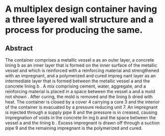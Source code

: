 # A multiplex design container having a three layered wall structure and a process for producing the same.

## Abstract
The container comprises a metallic vessel a as an outer layer, a concrete lining b as an inner layer that is formed on the inner surface of the metallic vessel and which is reinforced with a reinforcing material and strengthened with an impregnant, and a polymerized and cured impreg nant layer as an intermediate layer that is formed between the metallic vessel a and the concrete lining b . A mix comprising cement, water, aggregate, and a reinforcing material is placed in a space between the vessel a and a mold not shown . After curing, the mold is removed and the lining b dried with heat. The container is closed by a cover 4 carrying a core 3 and the interior of the container is evacuated by a pressure reducing unit 7. An impregnant is injected through a supply pipe 8 and the pressure is in creased, causing impregnation of voids in the concrete lin ing b and the space between the vessel a and the lining b . Excess impregnant is drawn off through a suction pipe 9 and the remaining impregnant is the polymerized and cured.